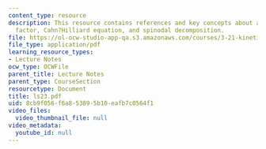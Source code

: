 ```yaml
---
content_type: resource
description: This resource contains references and key concepts about amplification
  factor, Cahn?Hilliard equation, and spinodal decomposition.
file: https://ol-ocw-studio-app-qa.s3.amazonaws.com/courses/3-21-kinetic-processes-in-materials-spring-2006/8cb9f056f6a853895b10eafb7c0564f1_ls23.pdf
file_type: application/pdf
learning_resource_types:
- Lecture Notes
ocw_type: OCWFile
parent_title: Lecture Notes
parent_type: CourseSection
resourcetype: Document
title: ls23.pdf
uid: 8cb9f056-f6a8-5389-5b10-eafb7c0564f1
video_files:
  video_thumbnail_file: null
video_metadata:
  youtube_id: null
---
```


